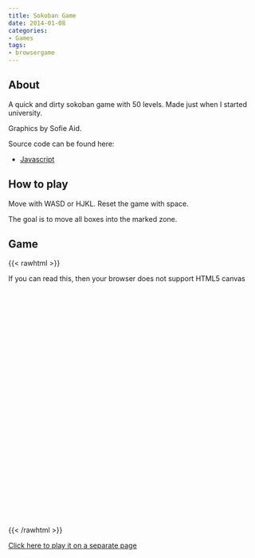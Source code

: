 ```yaml
---
title: Sokoban Game
date: 2014-01-08
categories:
- Games
tags:
- browsergame
---
```

## About

A quick and dirty sokoban game with 50 levels. Made just when I started
university.

Graphics by Sofie Aid.

Source code can be found here:
* [Javascript](https://github.com/lollek/sokoban.js)

## How to play

Move with WASD or HJKL. Reset the game with space.

The goal is to move all boxes into the marked zone.

## Game

{{< rawhtml >}}
<script type="text/javascript" src="/sokoban.js/sokoban.js"></script>
<canvas id="stdscr" width="200" height="200" tabindex="1" style="margin: auto; display: block">
  If you can read this, then your browser does not support HTML5 canvas
</canvas>
<script>
  document.getElementById("stdscr").onselectstart = function() { return false; }
  initMain("stdscr", "/sokoban.js/tiles.png");
</script>
{{< /rawhtml >}}

[Click here to play it on a separate page](/sokoban.js)
